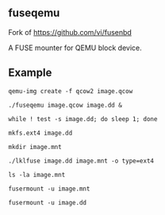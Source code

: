 fuseqemu
---

Fork of https://github.com/vi/fusenbd

A FUSE mounter for QEMU block device.

Example
---

```
qemu-img create -f qcow2 image.qcow

./fuseqemu image.qcow image.dd &

while ! test -s image.dd; do sleep 1; done

mkfs.ext4 image.dd

mkdir image.mnt

./lklfuse image.dd image.mnt -o type=ext4

ls -la image.mnt

fusermount -u image.mnt

fusermount -u image.dd
```
